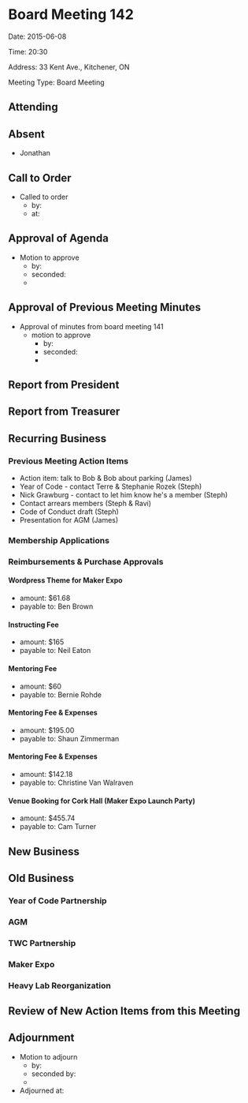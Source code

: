 # Board Meeting 142

Date: 2015-06-08

Time: 20:30

Address: 33 Kent Ave., Kitchener, ON

Meeting Type: Board Meeting

## Attending

## Absent
* Jonathan

## Call to Order
* Called to order
    * by: 
    * at: 

## Approval of Agenda
* Motion to approve
    * by: 
    * seconded: 
    * 

## Approval of Previous Meeting Minutes
* Approval of minutes from board meeting 141
    * motion to approve
        * by: 
        * seconded: 
        * 

## Report from President

## Report from Treasurer

## Recurring Business

### Previous Meeting Action Items
* Action item: talk to Bob & Bob about parking (James)
* Year of Code - contact Terre & Stephanie Rozek (Steph)
* Nick Grawburg - contact to let him know he's a member (Steph)
* Contact arrears members (Steph & Ravi)
* Code of Conduct draft (Steph)
* Presentation for AGM (James)

### Membership Applications

### Reimbursements & Purchase Approvals

#### Wordpress Theme for Maker Expo
* amount: $61.68
* payable to: Ben Brown

#### Instructing Fee
* amount: $165
* payable to: Neil Eaton

#### Mentoring Fee
* amount: $60
* payable to: Bernie Rohde

#### Mentoring Fee & Expenses
* amount: $195.00
* payable to: Shaun Zimmerman

#### Mentoring Fee & Expenses
* amount: $142.18
* payable to: Christine Van Walraven

#### Venue Booking for Cork Hall (Maker Expo Launch Party)
* amount: $455.74
* payable to: Cam Turner

## New Business

## Old Business

### Year of Code Partnership

### AGM

### TWC Partnership

### Maker Expo

### Heavy Lab Reorganization

## Review of New Action Items from this Meeting

## Adjournment
* Motion to adjourn
    * by: 
    * seconded by: 
    * 
* Adjourned at: 
